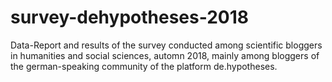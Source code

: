 # survey-dehypotheses-2018
Data-Report and results of the survey conducted among scientific bloggers in humanities and social sciences, automn 2018, mainly among bloggers of the german-speaking community of the platform de.hypotheses.
